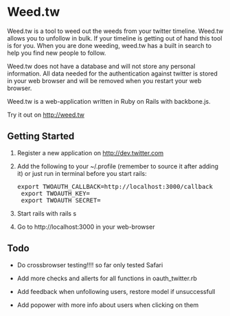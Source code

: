 Weed.tw
=======

Weed.tw is a tool to weed out the weeds from your twitter timeline. Weed.tw allows you to unfollow in bulk. If your timeline is getting out of hand this tool is for you. When you are done weeding, weed.tw has a built in search to help you find new people to follow.

Weed.tw does not have a database and will not store any personal information. All data needed for the authentication against twitter is stored in your web browser and will be removed when you restart your web browser.

Weed.tw is a web-application written in Ruby on Rails with backbone.js. 

Try it out on http://weed.tw

Getting Started
---------------

1. Register a new application on http://dev.twitter.com
2. Add the following to your ~/.profile (remember to source it after adding it) or just run in terminal before you start rails:

    <pre>export TWOAUTH_CALLBACK=http://localhost:3000/callback
    export TWOAUTH_KEY=<KEY>
    export TWOAUTH_SECRET=<SECRET></pre>

3. Start rails with rails s
4. Go to http://localhost:3000 in your web-browser


Todo
----

* Do crossbrowser testing!!!! so far only tested Safari

* Add more checks and allerts for all functions in oauth_twitter.rb

* Add feedback when unfollowing users, restore model if unsuccessfull

* Add popower with more info about users when clicking on them